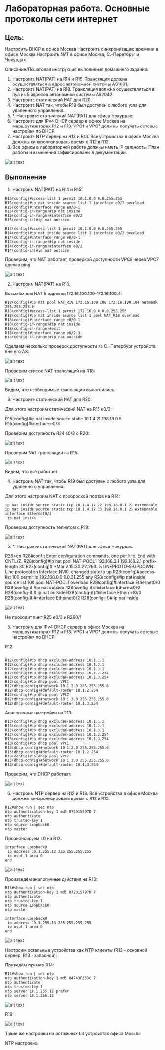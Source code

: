 # Лабораторная работа. Основные протоколы сети интернет

## Цель:
Настроить DHCP в офисе Москва
Настроить синхронизацию времени в офисе Москва
Настроить NAT в офисе Москва, C.-Перетбруг и Чокурдах

Описание/Пошаговая инструкция выполнения домашнего задания:

 1. Настроите NAT(PAT) на R14 и R15. Трансляция должна осуществляться в адрес автономной системы AS1001.
 2. Настроите NAT(PAT) на R18. Трансляция должна осуществляться в пул из 5 адресов автономной системы AS2042.
 3. Настроите статический NAT для R20.
 4. Настроите NAT так, чтобы R19 был доступен с любого узла для удаленного управления.
 5. *. Настроите статический NAT(PAT) для офиса Чокурдах.
 5. Настроите для IPv4 DHCP сервер в офисе Москва на маршрутизаторах R12 и R13. VPC1 и VPC7 должны получать сетевые настройки по DHCP.
 6. Настроите NTP сервер на R12 и R13. Все устройства в офисе Москва должны синхронизировать время с R12 и R13.
 7. Все офисы в лабораторной работе должны иметь IP связность.
План работы и изменения зафиксированы в документации.

![alt text](image.png)

## Выполнение
 1. Настроим NAT(PAT) на R14 и R15:

```
R15(config)#access-list 1 permit 10.1.0.0 0.0.255.255
R15(config)#ip nat inside source list 1 interface e0/2 overload
R15(config)#interface range e0/0-1
R15(config-if-range)#ip nat inside
R15(config-if-range)#interface e0/2
R15(config-if)#ip nat outside
```

```
R14(config)#access-list 1 permit 10.1.0.0 0.0.255.255
R14(config)#ip nat inside source list 1 interface e0/2 overload
R14(config)#interface range e0/0-1
R14(config-if-range)#ip nat inside
R14(config-if-range)#interface e0/2
R14(config-if)#ip nat outside
```
Проверим, что NAT работает, проверкой доступности VPC8 через VPC7 сделав ping:

![alt text](image-1.png)


 2. Настроим NAT(PAT) на R18.

 Возьмём для NAT 5 адресов 172.16.100.100-172.16.100.4:

```
R18(config)#ip nat pool NAT_R18 172.16.100.100 172.16.100.104 netmask 255.255.255.0
R18(config)#access-list 1 permit 172.16.0.0 0.0.255.255
R18(config)#ip nat inside source list 1 pool NAT_R18 overload
R18(config)#interface range e0/0-1
R18(config-if-range)#ip nat inside
R18(config-if-range)#exit
R18(config)#interface range e0/2-3
R18(config-if-range)#ip nat outside
```

Сделаем несколько проверок доступности из С.-Петербург устройств вне его AS:

![alt text](image-2.png)

Проверим список NAT трансляций на R18:

![alt text](image-3.png)

Видим, что необходимые трансляции выполнились.

 3. Настроите статический NAT для R20:

Для этого настроим статический NAT на R15 e0/3:

R15(config)#ip nat inside source static 10.1.4.21 198.18.0.5
R15(config)#interface e0/3

Проверим доступность R24 e0/3 с R20:

![alt text](image-4.png)

Проверим NAT трансляции на R15:

![alt text](image-5.png)

Видим, что всё работает.

 4. Настроим NAT так, чтобы R19 был доступен с любого узла для удаленного управления:

Для этого настроим NAT с проброской портов на R14:

```
ip nat inside source static tcp 10.1.4.17 22 198.18.0.1 22 extendable
ip nat inside source static tcp 10.1.4.17 23 198.18.0.1 23 extendable
interface Ethernet0/3
 ip nat inside
```

Проверим доступность телнетом с R18:

![alt text](image-6.png)

5. *. Настроите статический NAT(PAT) для офиса Чокурдах.


R28>en
R28#conf t
Enter configuration commands, one per line.  End with CNTL/Z.
R28(config)#ip nat pool NAT-POOL1 192.168.2.1 192.168.2.1 prefix-length 30
R28(config)#
*Mar  2 15:30:22.293: %LINEPROTO-5-UPDOWN: Line protocol on Interface NVI0, changed state to up
R28(config)#access-list 100 permit ip 192.168.0.0 0.0.31.255 any
R28(config)#ip nat inside source list 100 pool NAT-POOL1 overload
R28(config)#interface Ethernet0/0
R28(config-if)#ip nat outside
R28(config-if)#interface Ethernet0/0
R28(config-if)# ip nat outside
R28(config-if)#interface Ethernet0/0
R28(config-if)#interface Ethernet0/2
R28(config-if)# ip nat inside

![alt text](image-12.png)


Не проходит пинг R25 e0/3 и R260/1

 5. Настроим для IPv4 DHCP сервер в офисе Москва на маршрутизаторах R12 и R13. VPC1 и VPC7 должны получать сетевые настройки по DHCP:

 R12:

 ```
 
R12(config)#ip dhcp excluded-address 10.1.1.1
R12(config)#ip dhcp excluded-address 10.1.2.1
R12(config)#ip dhcp excluded-address 10.1.3.1
R12(config)#ip dhcp excluded-address 10.1.2.254
R12(config)#ip dhcp excluded-address 10.1.3.254
R12(config)#ip dhcp pool VPC1
R12(dhcp-config)#network 10.1.2.0 255.255.255.0
R12(dhcp-config)#default-router 10.1.2.254
R12(config)#ip dhcp pool VPC7
R12(dhcp-config)#network 10.1.3.0 255.255.255.0
R12(dhcp-config)#default-router 10.1.3.254

```
Аналогичные настройки на R13:
```
R13(config)#ip dhcp excluded-address 10.1.1.1
R13(config)#ip dhcp excluded-address 10.1.2.1
R13(config)#ip dhcp excluded-address 10.1.3.1
R13(config)#ip dhcp excluded-address 10.1.2.254
R13(config)#ip dhcp excluded-address 10.1.3.254
R13(config)#ip dhcp pool VPC1
R13(dhcp-config)#network 10.1.2.0 255.255.255.0
R13(dhcp-config)#default-router 10.1.2.254
R13(config)#ip dhcp pool VPC7
R13(dhcp-config)#network 10.1.3.0 255.255.255.0
R13(dhcp-config)#default-router 10.1.3.254
```

Проверим, что DHCP работает:

![alt text](image-8.png)

 6. Настроим NTP сервер на R12 и R13. Все устройства в офисе Москва должны синхронизировать время с R12 и R13:

 ```
R12#show run | sec ntp
ntp authentication-key 1 md5 072015797D 7
ntp authenticate
ntp trusted-key 1
ntp source Loopback0
ntp master
```
Проанонсируем L0 на R12:

```
interface Loopback0
 ip address 10.1.255.12 255.255.255.255
 ip ospf 1 area 0
end
```

![alt text](image-7.png)

Произведём аналогичные действия на R13:

```
R13#show run | sec ntp
ntp authentication-key 1 md5 072015797D 7
ntp authenticate
ntp trusted-key 1
ntp source Loopback0
ntp master
```

```
interface Loopback0
 ip address 10.1.255.13 255.255.255.255
 ip ospf 1 area 0
end
```

![alt text](image-9.png)

Настроим остальные устройства как NTP клиенты (R12 - основной сервер, R13 - запасной):

Приведём пример R14:

```
R14#show run | sec ntp
ntp authentication-key 1 md5 04743F333C 7
ntp authenticate
ntp trusted-key 1
ntp server 10.1.255.12 prefer
ntp server 10.1.255.13
```
![alt text](image-10.png)

R19:

![alt text](image-11.png)

Такие же настройки на остальных L3 устройстах офиса Москва.

NTP настроено.

 
